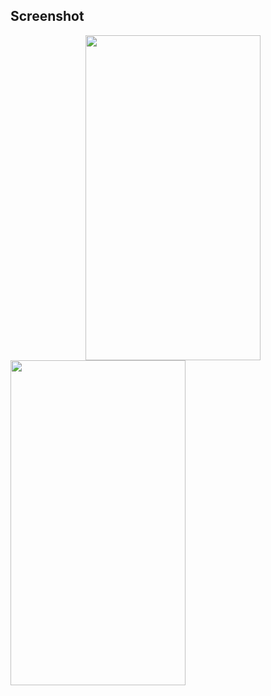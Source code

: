 ## Screenshot

<img src="https://github.com/dilekdilsahozkan/MovieApplication/assets/77121799/ba56170e-79be-48e1-8f32-459021df0bd8.png" width="280" height="520" hspace="120">
<img src="https://github.com/dilekdilsahozkan/MovieApplication/assets/77121799/1a6cf26f-eade-4835-8373-a105c8637666.png" width="280" height="520">
